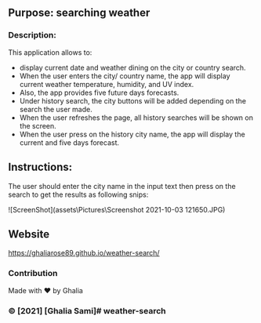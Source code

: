 ## Purpose: searching weather

### Description: 
This application allows to:
* display current date and weather dining on the city or country search.
* When the user enters the city/ country name, the app will display current weather temperature, humidity, and UV index.
* Also, the app provides five future days forecasts.
* Under history search, the city buttons will be added depending on the search the user made.
* When the user refreshes the page, all history searches will be shown on the screen.
* When the user press on the history city name, the app will display the current and five days forecast. 


## Instructions:
The user should enter the city name in the input text then press on the search to get the results
as  following snips:

![ScreenShot](assets\Pictures\Screenshot 2021-10-03 121650.JPG)


## Website
 https://ghaliarose89.github.io/weather-search/


### Contribution
Made with ❤️️ by Ghalia


### ©️ [2021] [Ghalia Sami]# weather-search
